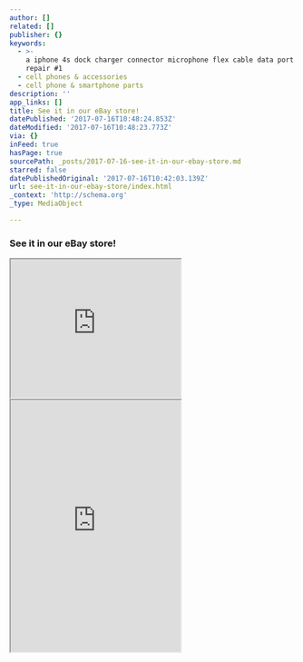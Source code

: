 ```yaml
---
author: []
related: []
publisher: {}
keywords:
  - >-
    a iphone 4s dock charger connector microphone flex cable data port usb
    repair #1
  - cell phones & accessories
  - cell phone & smartphone parts
description: ''
app_links: []
title: See it in our eBay store!
datePublished: '2017-07-16T10:48:24.853Z'
dateModified: '2017-07-16T10:48:23.773Z'
via: {}
inFeed: true
hasPage: true
sourcePath: _posts/2017-07-16-see-it-in-our-ebay-store.md
starred: false
datePublishedOriginal: '2017-07-16T10:42:03.139Z'
url: see-it-in-our-ebay-store/index.html
_context: 'http://schema.org'
_type: MediaObject

---
```

### See it in our eBay store!

<iframe src="https://the-grid.github.io/ed-userhtml/?g=eJyN0FFr2zAQB_D3fYrDJXm7WrKsuU3jjLRN2SgbZc6etjFk-ZKI2paQ1aaBffjKzeieCgVx0iGh_4-bm24LQzi0VCaBngI2pK1Xwdh-1tueLmrrG_IzduFU05h-G0-d8lvTz1gCg9dlkv5KvX0kf0q1Opxq2x1b07mUpwXnKEXGGPLzTEpkKf-02YgynwZrW9OUnJ8xNu1cKH9eLa8-ry5_VOvfyeLDXEGIORTK5E_dqv4-gZ2nzZtx789yD3UpZSGzIiukmGrVuXgnhThjecb4iPFU7kJwE7GcZDdx7ff717jYmjDWJZq7XRwR5hVeW32PejeCPWrb96SD9dgZ7a17ebRp6Qm1qlvCRgWFzvqAD0ONnpwyHjnGL7ngssg_RmYmJuJmGO7Ulr6pjibiulp_v42gr6tqFbcv62SxhCMA8gpGAPwDwCsA_gNgBMALAEYAjACIADgC4ITDX6BLdZinavEMbNaqLg" height="244" style=""></iframe>

<iframe src="https://the-grid.github.io/ed-userhtml/?g=eJwljj0PwiAUAP9Kw-BYakyN0VIHXTq5GhfDx0NIoK95gMR_b6PjLXc3eEsyQlO9yU6wft-xxoF_uSzYbtuzJpEWzOW8pCPntdb2gyUXBa3GyCEqMPw2qfv7-rgcntOZIIhuI-NySg6rny2K1fhrKCQDJNjKMgSstoSQNAHM48D_G-MXczgw9A" height="444" style=""></iframe>